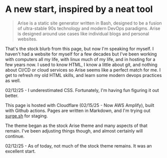 <!-- BEGIN ARISE ------------------------------
Title:: "The Blog"

Author:: "Ben Robeson"
Description:: "A personal blog. Tech, Trek (scifi overall), Random thoughts. We'll see where it goes."
Language:: "en"
Thumbnail:: "images/cyberia.png"
Published Date:: "2025-01-11"
Modified Date:: "2025-02-12"

content_header:: "false"
rss_hide:: "true"
---- END ARISE \\ DO NOT MODIFY THIS LINE ---->

# A new start, inspired by a neat tool

> Arise is a static site generator written in Bash, designed to be a fusion of ultra-stable 90s technology and modern DevOps paradigms. Arise is designed around use cases like individual blogs and personal websites.

That's the stock blurb from this page, but now I'm speaking for myself. I haven't had a website for myself for a few decades but I've been working with computers all my life, with linux much of my life, and in hosting for a few years now. I used to know HTML, I know a little about git, and nothing about CI/CD or cloud services so Arise seems like a perfect match for me. I get to refresh my old HTML skills, and learn some modern devops practices as well. 

02/12/25 - I underestimated CSS. Fortunately, I'm having fun figuring it out better.

This page is hosted with Cloudflare (02/15/25 - Now AWS Amplify), built with Github actions. Pages are written in Markdown, and I'm trying out <a href="https://surge.sh/" rel="noopener" target="_blank">surge.sh</a> for staging. 

The theme began as the stock Arise theme and many aspects of that remain. I've been adjusting things though, and almost certainly will continue. 

02/12/25 - As of today, not much of the stock theme remains. It was an excellent start. 